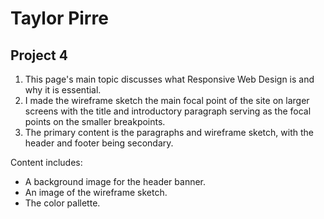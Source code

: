 # Taylor Pirre
## Project 4

1. This page's main topic discusses what Responsive Web Design is and why it is essential.
2. I made the wireframe sketch the main focal point of the site on larger screens with the title and introductory paragraph serving as the focal points on the smaller breakpoints.
3. The primary content is the paragraphs and wireframe sketch, with the header and footer being secondary.

Content includes:
- A background image for the header banner.
- An image of the wireframe sketch.
- The color pallette.
